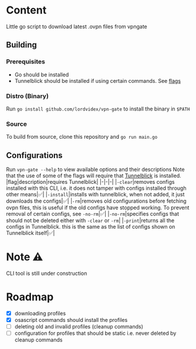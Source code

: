 # Content

Little go script to download latest .ovpn files from vpngate

## Building

### Prerequisites

- Go should be installed
- Tunnelblick should be installed if using certain commands. See [flags](#configurations)

### Distro (Binary)

Run `go install github.com/lordvidex/vpn-gate` to install the binary in `$PATH`

### Source

To build from source, clone this repository and `go run main.go`

## Configurations

Run `vpn-gate --help` to view available options and their descriptions
Note that the use of some of the flags will require that [Tunnelblick](https://tunnelblick.net/index.html) is installed.
|flag|description|requires Tunnelblick|
|-|-|-|
|`-clear`|removes configs installed with this CLI, i.e. it does not tamper with configs installed through other means|✅|
|`-install`|installs with tunnelblick, when not added, it just downloads the configs|✅|
|`-rm`|removes old configurations before fetching ovpn files, this is useful if the old configs have stopped working. To prevent removal of certain configs, see `-no-rm`|✅|
|`-no-rm`|specifies configs that should not be deleted either with `-clear` or `-rm`|
|`-print`|returns all the configs in Tunnelblick. this is the same as the list of configs shown on Tunnelblick itself|✅|

# Note ⚠️

CLI tool is still under construction

# Roadmap

- [x] downloading profiles
- [x] osascript commands should install the profiles
- [ ] deleting old and invalid profiles (cleanup commands)
- [ ] configuration for profiles that should be static i.e. never deleted by cleanup commands
